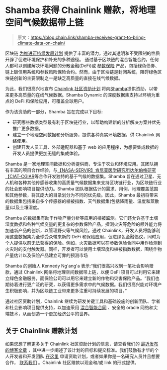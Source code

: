 # Shamba 获得 Chainlink 赠款，将地理空间气候数据带上链

> 原文：<https://blog.chain.link/shamba-receives-grant-to-bring-climate-data-on-chain/>

区块链 [为推进可持续发展计划](https://www.eea.europa.eu/publications/blockchain-and-the-environment) 提供了丰富的潜力，通过其透明和不受限制的性质开辟了促进环境保护和补充的多种途径。 通过基于区块链的混合智能合约，任何人都可以创建解决环境问题的分散金融(DeFi)或 [参数保险](https://blog.chain.link/blockchain-insurance/) 产品，包括绿色债券、链上碳信用系统和参数风险保险合约。然而，由于区块链是封闭系统，阻碍绿色区块链创新的主要限制之一是缺乏高质量的直接在线气候数据。

为此，我们很高兴地宣布 [Chainlink 社区资助计划](https://chain.link/community/grants) 将向[Shamba](https://shamba.link)提供资助，以带来更多高质量的在线气候数据。Shamba Dynamic 的深度数据集支持以环境为重点的 DeFi 和保险应用，可覆盖全球用户。

作为该资助的一部分，Shamba 旨在完成以下目标:

*   研究哪些数据类型最有利于区块链行业，以帮助构建新的分析解决方案并优先推广更多数据。
*   建立一个地理空间数据和分析服务，提供各种真实环境数据，供 Chainlink 网络使用。
*   创建开发人员工具、外部适配器和基于 web 的应用程序，为想要集成数据的开发人员提供更加无缝的集成体验。

Shamba 是一家地理空间数据和分析提供商，专注于农业和环境应用。其团队拥有丰富的项目合作经验，与[【NASA-SERVIR】](https://www.nasa.gov/mission_pages/servir/index.html)[肯尼亚医学研究所](https://www.kemri.go.ke/)[达尔伯格研究](https://dalberg.com/what-we-do/dalberg-research/)[【CIAT-CGIAR](https://ciat.cgiar.org/)等合作开发独特的基于气候的数据集。Shamba 旨在通过卫星、无人机和各种其他传感器收集的高质量气候数据集来支持区块链行业，为区块链行业的社会影响项目提供动力。Shamba 团队根据估计的需求、用例、地理覆盖范围和其他参数，将其庞大的目录划分为不同的优先级。因此，Shamba 最初将带来的数据集包括来自多个传感器的植被指数、天气数据集(包括降雨量、温度和蒸散量)以及土壤湿度。 

Shamba 的数据集有助于作物产量分析等应用的植被监测。它们还允许基于土壤湿度数据和各种气候变量的更复杂的参数保险产品。探测火灾等危险的额外能力将加速新产品的创新，以管理野火等气候风险。通过 Chainlink，开发人员将能够利用这些数据集为全球受众带来新的 DeFi 和保险应用，促进绿色金融倡议，同时为个人提供以前无法获得的保险。例如，火灾数据可以在参数保险合同中用作检测到火灾时的支付触发器。同样，开发者可以使用土壤湿度和植被指数数据，围绕作物产量估计以及保险产品建立可靠的预测市场

Shamba 的创始人 Kennedy Ng'ang'a 表示:“我们很高兴收到一笔社会影响赠款，通过 Chainlink 网络将地理空间数据带上链，以便 DeFi 项目可以利用它来建立绿色金融服务，而保险公司可以用它来建立新的作物和灾害保险产品。“我们也期待着进行更广泛的研究，以获得更多需求中的气候数据。我们很高兴能对环境产生积极影响，并为区块链工业带来更多注重可持续发展的项目。”

通过社区资助计划，Chainlink 继续为研发关键工具和基础设施的创新团队、学者和社会影响项目提供支持，以加速采用 [混合智能合同](https://blog.chain.link/hybrid-smart-contracts-explained/) 、安全的 oracle 网络和尖端技术，从而创造一个更加经济公平的世界。

## 关于 Chainlink 赠款计划

如果您想了解更多关于 Chainlink 社区资助计划的信息，请查看我们的 [最近发布的博客文章](https://blog.chain.link/introducing-the-chainlink-community-grant-program/) ，其中进一步阐述了该计划的目标和提交标准。我们鼓励有才华的个人开发者和开发团队 [在这里](https://chainlinkgrants.typeform.com/to/efEbsq) 申请资助计划，或者如果你是一名研究人员并且想要合作， [联系我们](/cdn-cgi/l/email-protection#582a3d2b3d392a3b30183b303931363431363334393a2b763b3735) 。Chainlink 社区赠款以现金和/或 link 的形式提供。